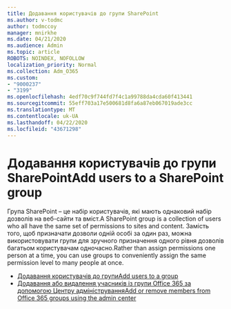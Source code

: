 ```yaml
---
title: Додавання користувачів до групи SharePoint
ms.author: v-todmc
author: todmccoy
manager: mnirkhe
ms.date: 04/21/2020
ms.audience: Admin
ms.topic: article
ROBOTS: NOINDEX, NOFOLLOW
localization_priority: Normal
ms.collection: Adm_O365
ms.custom:
- "9000237"
- "3199"
ms.openlocfilehash: 4edf70c9f744fd7f4c1a99788da4cda60f413441
ms.sourcegitcommit: 55eff703a17e500681d8fa6a87eb067019ade3cc
ms.translationtype: MT
ms.contentlocale: uk-UA
ms.lasthandoff: 04/22/2020
ms.locfileid: "43671298"
---
```

# <a name="add-users-to-a-sharepoint-group"></a><span data-ttu-id="e52de-102">Додавання користувачів до групи SharePoint</span><span class="sxs-lookup"><span data-stu-id="e52de-102">Add users to a SharePoint group</span></span>

<span data-ttu-id="e52de-103">Група SharePoint – це набір користувачів, які мають однаковий набір дозволів на веб-сайти та вміст.</span><span class="sxs-lookup"><span data-stu-id="e52de-103">A SharePoint group is a collection of users who all have the same set of permissions to sites and content.</span></span> <span data-ttu-id="e52de-104">Замість того, щоб призначати дозволи одній особі за один раз, можна використовувати групи для зручного призначення одного рівня дозволів багатьом користувачам одночасно.</span><span class="sxs-lookup"><span data-stu-id="e52de-104">Rather than assign permissions one person at a time, you can use groups to conveniently assign the same permission level to many people at once.</span></span>

- [<span data-ttu-id="e52de-105">Додавання користувачів до групи</span><span class="sxs-lookup"><span data-stu-id="e52de-105">Add users to a group</span></span>](https://docs.microsoft.com/sharepoint/customize-sharepoint-site-permissions#add-users-to-a-group)
- [<span data-ttu-id="e52de-106">Додавання або видалення учасників із групи Office 365 за допомогою Центру адміністрування</span><span class="sxs-lookup"><span data-stu-id="e52de-106">Add or remove members from Office 365 groups using the admin center</span></span>](https://docs.microsoft.com/office365/admin/create-groups/add-or-remove-members-from-groups?view=o365-worldwide)